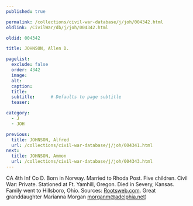 ```yaml
---
published: true

permalink: /collections/civil-war-database/j/joh/004342.html
oldlink: /CivilWar/db/j/joh/004342.html

oldid: 004342

title: JOHNSON, Allen D.

pagelist:
  exclude: false
  order: 4342
  image: 
  alt:
  caption:
  title:
  subtitle:      # Defaults to page subtitle
  teaser:

category: 
  - J 
  - JOH

previous:
  title: JOHNSON, Alfred
  url: /collections/civil-war-database/j/joh/004341.html  
next:
  title: JOHNSON, Ammon
  url: /collections/civil-war-database/j/joh/004343.html   
---
```

CA 4th Inf Co D. Born in Norway. Married to Rhoda Post. Five children. Civil War: Private. Stationed at Ft. Yamhill, Oregon. Died in Severy, Kansas. Family went to Hillsboro, Ohio. Sources: [Rootsweb.com](http://Rootsweb.com/). Great granddaughter Marianna Morgan [morganm@adelphia.net](mailto:morganm@adelphia.net))